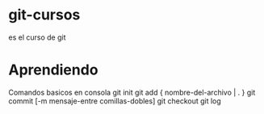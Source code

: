# git-cursos
es el curso de git 

# Aprendiendo
Comandos basicos en consola
git init
git add { nombre-del-archivo | . }
git commit [-m mensaje-entre comillas-dobles]
git checkout
git log 



